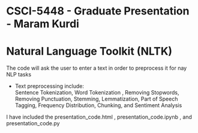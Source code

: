 # CSCI-5448 - Graduate Presentation - Maram Kurdi
# Natural Language Toolkit (NLTK)<br/>
The code will ask the user to enter a text in order to preprocess it for nay NLP tasks<br/>
- Text preprocessing include:<br/>
Sentence Tokenization, Word Tokenization , Removing Stopwords, Removing Punctuation, Stemming, Lemmatization, Part of Speech Tagging, Frequency Distribution, Chunking, and Sentiment Analysis<br/>

I have included the presentation_code.html , presentation_code.ipynb , and presentation_code.py
